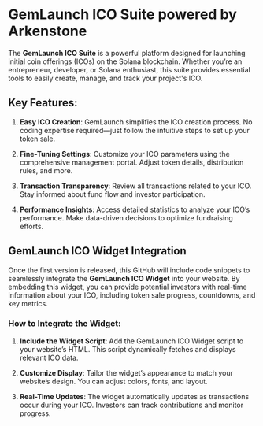 # **GemLaunch ICO Suite powered by Arkenstone**

The **GemLaunch ICO Suite** is a powerful platform designed for launching initial coin offerings (ICOs) on the Solana blockchain. Whether you’re an entrepreneur, developer, or Solana enthusiast, this suite provides essential tools to easily create, manage, and track your project's ICO.

## Key Features:

1.  **Easy ICO Creation**: GemLaunch simplifies the ICO creation process. No coding expertise required—just follow the intuitive steps to set up your token sale.

2.  **Fine-Tuning Settings**: Customize your ICO parameters using the comprehensive management portal. Adjust token details, distribution rules, and more.

3.  **Transaction Transparency**: Review all transactions related to your ICO. Stay informed about fund flow and investor participation.

4.  **Performance Insights**: Access detailed statistics to analyze your ICO’s performance. Make data-driven decisions to optimize fundraising efforts.

## GemLaunch ICO Widget Integration

Once the first version is released, this GitHub will include code snippets to seamlessly integrate the **GemLaunch ICO Widget** into your website. By embedding this widget, you can provide potential investors with real-time information about your ICO, including token sale progress, countdowns, and key metrics.

### How to Integrate the Widget:

1.  **Include the Widget Script**: Add the GemLaunch ICO Widget script to your website’s HTML. This script dynamically fetches and displays relevant ICO data.
    
2.  **Customize Display**: Tailor the widget’s appearance to match your website’s design. You can adjust colors, fonts, and layout.
    
3.  **Real-Time Updates**: The widget automatically updates as transactions occur during your ICO. Investors can track contributions and monitor progress.

